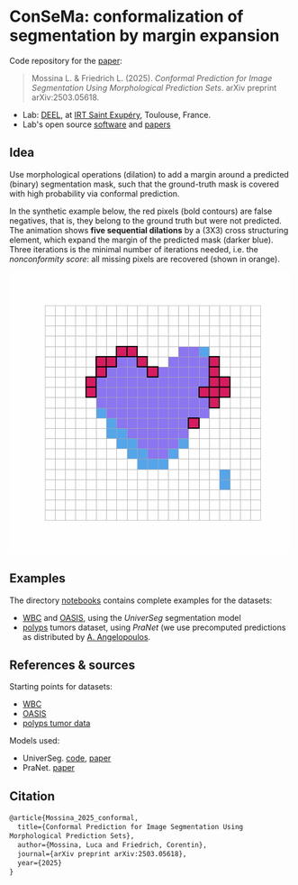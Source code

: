 # ConSeMa: conformalization of segmentation by margin expansion

Code repository for the [paper](https://arxiv.org/abs/2503.05618):
> Mossina L. & Friedrich L. (2025). _Conformal Prediction for Image Segmentation Using Morphological Prediction Sets_. arXiv preprint arXiv:2503.05618.

- Lab: [DEEL](https://www.deel.ai/), at [IRT Saint Exupéry](https://www.irt-saintexupery.com/about/), Toulouse, France.
- Lab's open source [software](https://github.com/deel-ai) and [papers](https://github.com/deel-ai-papers)


## Idea
Use morphological operations (dilation) to add a margin around a predicted (binary) segmentation mask, such that the ground-truth mask is covered with high probability via conformal prediction.

In the synthetic example below, the red pixels (bold contours) are false negatives, that is, they belong to the ground truth but were not predicted.
The animation shows **five sequential dilations** by a (3X3) cross structuring element, which expand the margin of the predicted mask (darker blue).
Three iterations is the minimal number of iterations needed, i.e. the _nonconformity score_: all missing pixels are recovered (shown in orange).

![Dilation Animation](figures/dilation_animation.gif)

## Examples
The directory [notebooks](/notebooks) contains complete examples for the datasets:
- [WBC](/notebooks/n201_consema_wbc.ipynb) and [OASIS](/notebooks/n202_consema_oasis.ipynb), using the _UniverSeg_ segmentation model
- [polyps](/notebooks/n203_consema_polyps.ipynb) tumors dataset, using _PraNet_ (we use precomputed predictions as distributed by [A. Angelopoulos](https://github.com/aangelopoulos/conformal-prediction/blob/67f506e4880e192ef9fc6a2de73e21b277f8c544/notebooks/tumor-segmentation.ipynb).

## References & sources
Starting points for datasets:
- [WBC](https://github.com/JJGO/UniverSeg/blob/833a0c34c65e38d675e21bd48ddec6797cc03259/example_data/wbc.py#L55)
- [OASIS](https://github.com/JJGO/UniverSeg/blob/833a0c34c65e38d675e21bd48ddec6797cc03259/example_data/oasis.py#L71) 
- [polyps tumor data](https://github.com/aangelopoulos/conformal-prediction/blob/67f506e4880e192ef9fc6a2de73e21b277f8c544/notebooks/tumor-segmentation.ipynb)

Models used:
- UniverSeg. [code](https://github.com/JJGO/UniverSeg), [paper](https://arxiv.org/abs/2304.06131)
- PraNet. [paper](https://link.springer.com/chapter/10.1007/978-3-030-59725-2_26)

## Citation
```
@article{Mossina_2025_conformal,
  title={Conformal Prediction for Image Segmentation Using Morphological Prediction Sets},
  author={Mossina, Luca and Friedrich, Corentin},
  journal={arXiv preprint arXiv:2503.05618},
  year={2025}
}
```

